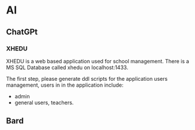 # AI

## ChatGPt

### XHEDU

XHEDU is a web based application used for school management. There is a MS SQL Database called xhedu on localhost:1433.

The first step, please generate ddl scripts for the application users management, users in in the application include:

* admin
* general users, teachers.

## Bard
